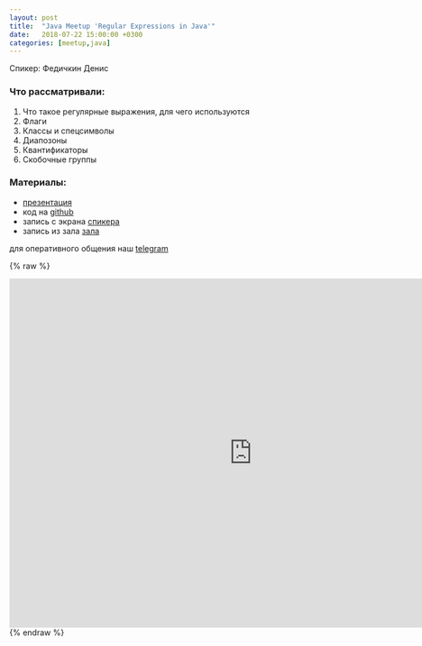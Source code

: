 ```yaml
---
layout: post
title:  "Java Meetup 'Regular Expressions in Java'"
date:   2018-07-22 15:00:00 +0300
categories: [meetup,java]
---
```


Спикер: Федичкин Денис

### Что рассматривали:

1. Что такое регулярные выражения, для чего используются
2. Флаги
3. Классы и спецсимволы
4. Диапозоны
5. Квантификаторы
6. Скобочные группы

### Материалы:

- [презентация]
- код на [github]
- запись с экрана [спикера]
- запись из зала [зала]

для оперативного общения наш [telegram]

{% raw %}
<iframe width="860" height="620" src="https://www.youtube.com/embed/TssH7ZjCgno" frameborder="0" allow="accelerometer; autoplay; encrypted-media; gyroscope; picture-in-picture" allowfullscreen></iframe>
{% endraw %}


[telegram]: t.me/devcomanda
[презентация]: http://tiny.cc/fxoixy
[github]: http://tiny.cc/jyoixy
[спикера]: https://youtu.be/TssH7ZjCgno
[зала]: https://youtu.be/oLXk6wujAW4